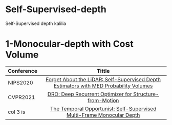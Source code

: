 # Self-Supervised-depth
Self-Supervised depth kalilia
# 1-Monocular-depth with Cost Volume
| Conference   |     Tittle                                                                              |
|--------------|:---------------------------------------------------------------------------------------:|
|NIPS2020      | [ Forget About the LiDAR: Self-Supervised Depth Estimators with MED Probability Volumes](https://arxiv.org/pdf/2008.03633.pdf)  |
| CVPR2021     |                 [DRO: Deep Recurrent Optimizer for Structure-from-Motion](https://arxiv.org/pdf/2103.13201.pdf)                 |
| col 3 is     | [The Temporal Opportunist: Self-Supervised Multi-Frame Monocular Depth](https://arxiv.org/pdf/2104.14540.pdf)|
